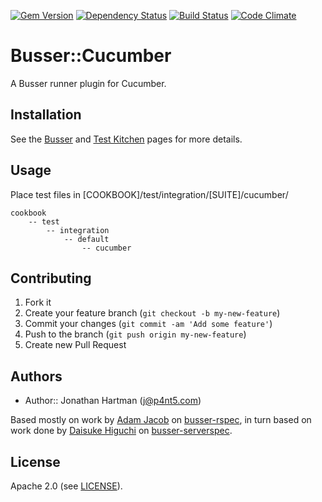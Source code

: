 [![Gem Version](https://badge.fury.io/rb/busser-cucumber.png)](http://badge.fury.io/rb/busser-cucumber) [![Dependency Status](https://gemnasium.com/RoboticCheese/busser-cucumber.png)](https://gemnasium.com/RoboticCheese/busser-cucumber) [![Build Status](https://travis-ci.org/RoboticCheese/busser-cucumber.png?branch=master)](https://travis-ci.org/RoboticCheese/busser-cucumber) [![Code Climate](https://codeclimate.com/github/RoboticCheese/busser-cucumber.png)](https://codeclimate.com/github/RoboticCheese/busser-cucumber)

# Busser::Cucumber

A Busser runner plugin for Cucumber.

## Installation

See the [Busser](https://github.com/fnichol/busser) and
[Test Kitchen](https://github.com/opscode/test-kitchen) pages for more details.

## Usage

Place test files in [COOKBOOK]/test/integration/[SUITE]/cucumber/

    cookbook
        -- test
            -- integration
                -- default
                    -- cucumber

## Contributing

1. Fork it
2. Create your feature branch (`git checkout -b my-new-feature`)
3. Commit your changes (`git commit -am 'Add some feature'`)
4. Push to the branch (`git push origin my-new-feature`)
5. Create new Pull Request

## Authors

- Author:: Jonathan Hartman (<j@p4nt5.com>)

Based mostly on work by [Adam Jacob](https://github.com/adamhjk) on
[busser-rspec](https://github.com/adamhjk/busser-rspec), in turn based on work
done by [Daisuke Higuchi](https://github.com/cl-lab-k) on
[busser-serverspec](https://github.com/cl-lab-k/busser-serverspec).

## License

Apache 2.0 (see [LICENSE](license.txt)).
